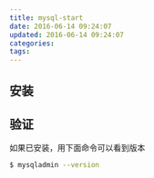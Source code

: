 ```yaml
---
title: mysql-start
date: 2016-06-14 09:24:07
updated: 2016-06-14 09:24:07
categories:
tags:
---
```


## 安装

## 验证
如果已安装，用下面命令可以看到版本
```bash
$ mysqladmin --version
```
